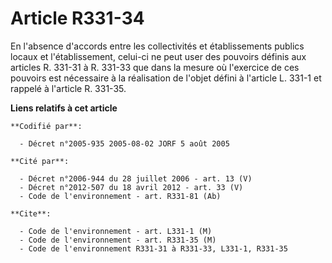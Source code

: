 # Article R331-34

En l'absence d'accords entre les collectivités et établissements publics locaux et l'établissement, celui-ci ne peut user des
pouvoirs définis aux articles R. 331-31 à R. 331-33 que dans la mesure où l'exercice de ces pouvoirs est nécessaire à la
réalisation de l'objet défini à l'article L. 331-1 et rappelé à l'article R. 331-35.

**Liens relatifs à cet article**

	**Codifié par**:

	  - Décret n°2005-935 2005-08-02 JORF 5 août 2005

	**Cité par**:

	  - Décret n°2006-944 du 28 juillet 2006 - art. 13 (V)
	  - Décret n°2012-507 du 18 avril 2012 - art. 33 (V)
	  - Code de l'environnement - art. R331-81 (Ab)

	**Cite**:

	  - Code de l'environnement - art. L331-1 (M)
	  - Code de l'environnement - art. R331-35 (M)
	  - Code de l'environnement R331-31 à R331-33, L331-1, R331-35
